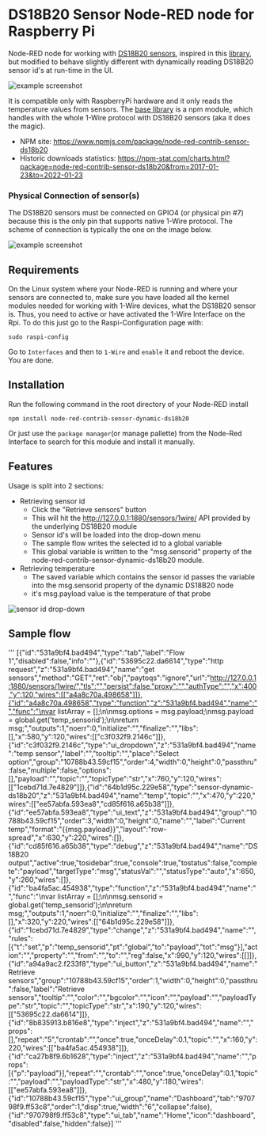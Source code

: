 # DS18B20 Sensor Node-RED node for Raspberry Pi

Node-RED node for working with [DS18B20 sensors](https://www.maximintegrated.com/en/products/analog/sensors-and-sensor-interface/DS18B20.html), inspired in this [library](https://github.com/stibi/node-red-contrib-ds18b20), but modified to behave slightly different with dynamically reading DS18B20 sensor id's at run-time in the UI.

![example screenshot](https://user-images.githubusercontent.com/45915404/131245035-7db71763-bf86-4cd2-b8ff-d66bd73ccd6e.png)


It is compatible only with RaspberryPi hardware and it only reads the temperature values from sensors. The [base library](https://www.npmjs.com/package/ds18b20) is a npm module, which handles with the whole 1-Wire protocol with DS18B20 sensors (aka it does the magic).

* NPM site: https://www.npmjs.com/package/node-red-contrib-sensor-ds18b20
* Historic downloads statistics: https://npm-stat.com/charts.html?package=node-red-contrib-sensor-ds18b20&from=2017-01-23&to=2022-01-23

### Physical Connection of sensor(s)
The DS18B20 sensors must be connected on GPIO4 (or physical pin #7) because this is the only pin that supports native 1-Wire protocol. The scheme of connection is typically the one on the image below.

![example screenshot](https://raw.githubusercontent.com/charlielito/node-red-contrib-sensor-ds18b20/master/icons/schema.png)

## Requirements

On the Linux system where your Node-RED is running and where your sensors are connected to, make sure you have loaded all the kernel modules needed for working with 1-Wire devices, what the DS18B20 sensor is.
Thus, you need to active or have activated the 1-Wire Interface on the Rpi. To do this just go to the Raspi-Configuration page with:

```
sudo raspi-config
```

Go to `Interfaces` and then to `1-Wire` and `enable` it and reboot the device. You are done.


## Installation

Run the following command in the root directory of your Node-RED install

```
npm install node-red-contrib-sensor-dynamic-ds18b20
```

Or just use the `package manager`(or manage pallette) from the Node-Red Interface to search for this module and install it manually.


## Features

Usage is split into 2 sections:
* Retrieving sensor id
  * Click the "Retrieve sensors" button
  * This will hit the http://127.0.0.1:1880/sensors/1wire/ API provided by the underlying DS18B20 module
  * Sensor id's will be loaded into the drop-down menu
  * The sample flow writes the selected id to a global variable
  * This global variable is written to the "msg.sensorid" property of the node-red-contrib-sensor-dynamic-ds18b20 module.
* Retrieving temperature
  * The saved variable which contains the sensor id passes the variable into the msg.sensorid property of the dynamic DS18B20 node
  * it's msg.payload value is the temperature of that probe

![sensor id drop-down](https://user-images.githubusercontent.com/45915404/125449045-21c003ab-15e9-4248-b0be-97f0cd343537.png)

## Sample flow
'''
[{"id":"531a9bf4.bad494","type":"tab","label":"Flow 1","disabled":false,"info":""},{"id":"53695c22.da6614","type":"http request","z":"531a9bf4.bad494","name":"get sensors","method":"GET","ret":"obj","paytoqs":"ignore","url":"http://127.0.0.1:1880/sensors/1wire/","tls":"","persist":false,"proxy":"","authType":"","x":400,"y":120,"wires":[["a4a8c70a.498658"]]},{"id":"a4a8c70a.498658","type":"function","z":"531a9bf4.bad494","name":"","func":"\nvar listArray = [];\n\nmsg.options = msg.payload;\nmsg.payload = global.get('temp_sensorid');\n\nreturn msg;","outputs":1,"noerr":0,"initialize":"","finalize":"","libs":[],"x":580,"y":120,"wires":[["c3f032f9.2146c"]]},{"id":"c3f032f9.2146c","type":"ui_dropdown","z":"531a9bf4.bad494","name":"temp sensor","label":"","tooltip":"","place":"Select option","group":"10788b43.59cf15","order":4,"width":0,"height":0,"passthru":false,"multiple":false,"options":[],"payload":"","topic":"","topicType":"str","x":760,"y":120,"wires":[["1cebd71d.7e4829"]]},{"id":"64b1d95c.229e58","type":"sensor-dynamic-ds18b20","z":"531a9bf4.bad494","name":"temp","topic":"","x":470,"y":220,"wires":[["ee57abfa.593ea8","cd85f616.a65b38"]]},{"id":"ee57abfa.593ea8","type":"ui_text","z":"531a9bf4.bad494","group":"10788b43.59cf15","order":3,"width":0,"height":0,"name":"","label":"Current temp","format":"{{msg.payload}}","layout":"row-spread","x":630,"y":220,"wires":[]},{"id":"cd85f616.a65b38","type":"debug","z":"531a9bf4.bad494","name":"DS18B20 output","active":true,"tosidebar":true,"console":true,"tostatus":false,"complete":"payload","targetType":"msg","statusVal":"","statusType":"auto","x":650,"y":260,"wires":[]},{"id":"ba4fa5ac.454938","type":"function","z":"531a9bf4.bad494","name":"","func":"\nvar listArray = [];\n\nmsg.sensorid = global.get('temp_sensorid');\n\nreturn msg;","outputs":1,"noerr":0,"initialize":"","finalize":"","libs":[],"x":320,"y":220,"wires":[["64b1d95c.229e58"]]},{"id":"1cebd71d.7e4829","type":"change","z":"531a9bf4.bad494","name":"","rules":[{"t":"set","p":"temp_sensorid","pt":"global","to":"payload","tot":"msg"}],"action":"","property":"","from":"","to":"","reg":false,"x":990,"y":120,"wires":[[]]},{"id":"a94a9ac2.f233f8","type":"ui_button","z":"531a9bf4.bad494","name":"Retrieve sensors","group":"10788b43.59cf15","order":1,"width":0,"height":0,"passthru":false,"label":"Retrieve sensors","tooltip":"","color":"","bgcolor":"","icon":"","payload":"","payloadType":"str","topic":"","topicType":"str","x":190,"y":120,"wires":[["53695c22.da6614"]]},{"id":"8b835913.b816e8","type":"inject","z":"531a9bf4.bad494","name":"","props":[],"repeat":"5","crontab":"","once":true,"onceDelay":0.1,"topic":"","x":160,"y":220,"wires":[["ba4fa5ac.454938"]]},{"id":"ca27b8f9.6b1628","type":"inject","z":"531a9bf4.bad494","name":"","props":[{"p":"payload"}],"repeat":"","crontab":"","once":true,"onceDelay":0.1,"topic":"","payload":"","payloadType":"str","x":480,"y":180,"wires":[["ee57abfa.593ea8"]]},{"id":"10788b43.59cf15","type":"ui_group","name":"Dashboard","tab":"970798f9.ff53c8","order":1,"disp":true,"width":"6","collapse":false},{"id":"970798f9.ff53c8","type":"ui_tab","name":"Home","icon":"dashboard","disabled":false,"hidden":false}]
'''
